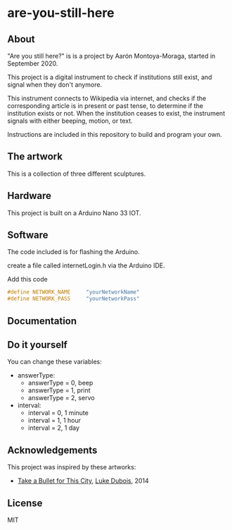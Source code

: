 # are-you-still-here

## About

"Are you still here?" is is a project by Aarón Montoya-Moraga, started in September 2020.

This project is a digital instrument to check if institutions still exist, and signal when they don't anymore.

This instrument connects to Wikipedia via internet, and checks if the corresponding article is in present or past tense, to determine if the institution exists or not. When the institution ceases to exist, the instrument signals with either beeping, motion, or text.

Instructions are included in this repository to build and program your own.

## The artwork

This is a collection of three different sculptures.

## Hardware

This project is built on a Arduino Nano 33 IOT.

## Software

The code included is for flashing the Arduino.

create a file called internetLogin.h via the Arduino IDE.

Add this code

```h
#define NETWORK_NAME     "yourNetworkName"
#define NETWORK_PASS     "yourNetworkPass"
```


## Documentation

## Do it yourself




You can change these variables:

* answerType:
  * answerType = 0, beep
  * answerType = 1, print
  * answerType = 2, servo
* interval:
  * interval = 0, 1 minute
  * interval = 1, 1 hour
  * interval = 2, 1 day

## Acknowledgements

This project was inspired by these artworks:

* [Take a Bullet for This City](http://sites.bxmc.poly.edu/~lukedubois/projects/index.html?id=gun), [Luke Dubois](http://lukedubois.com/), 2014



## License

MIT
